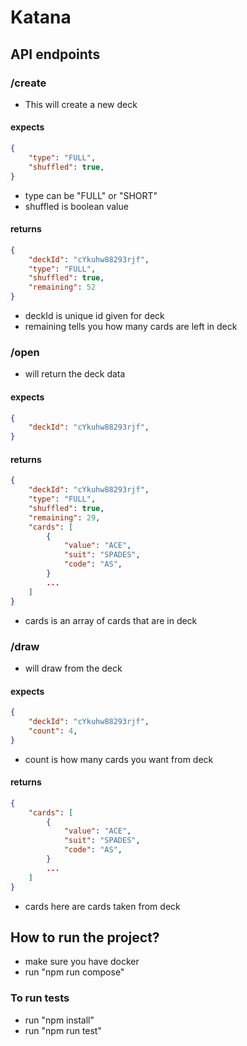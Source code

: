 # Katana

## API endpoints
### /create
- This will create a new deck
#### expects
```json
{
    "type": "FULL",
    "shuffled": true,
}
```
- type can be "FULL" or "SHORT"
- shuffled is boolean value
#### returns
```json
{
    "deckId": "cYkuhw88293rjf",
    "type": "FULL",
    "shuffled": true,
    "remaining": 52
}
```
- deckId is unique id given for deck
- remaining tells you how many cards are left in deck
### /open
- will return the deck data
#### expects
```json
{
    "deckId": "cYkuhw88293rjf",
}
```
#### returns
```json
{
    "deckId": "cYkuhw88293rjf",
    "type": "FULL",
    "shuffled": true,
    "remaining": 29,
    "cards": [
        {
            "value": "ACE",
            "suit": "SPADES",
            "code": "AS",
        }
        ...
    ]
}
```
- cards is an array of cards that are in deck
### /draw
- will draw from the deck
#### expects
```json
{
    "deckId": "cYkuhw88293rjf",
    "count": 4,
}
```
- count is how many cards you want from deck
#### returns
```json
{
    "cards": [
        {
            "value": "ACE",
            "suit": "SPADES",
            "code": "AS",
        }
        ...
    ]
}
```
- cards here are cards taken from deck
## How to run the project?
- make sure you have docker
- run "npm run compose"
### To run tests
- run "npm install"
- run "npm run test"